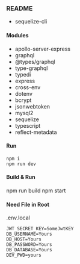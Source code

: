 ### README

* sequelize-cli

#### Modules
- apollo-server-express
- graphql
- @types/graphql
- type-graphql
- typedi
- express
- cross-env
- dotenv
- bcrypt
- jsonwebtoken
- mysql2
- sequelize
- typescript
- reflect-metadata

#### Run
```
npm i
npm run dev
```

#### Build & Run
npm run build
npm start

#### Need File in Root
.env.local
```
JWT_SECRET_KEY=SomeJwtKEY
DB_USERNAME=Yours
DB_HOST=Yours
DB_PASSWORD=Yours
DB_DATABASE=Yours
DEV_PWD=yours
```